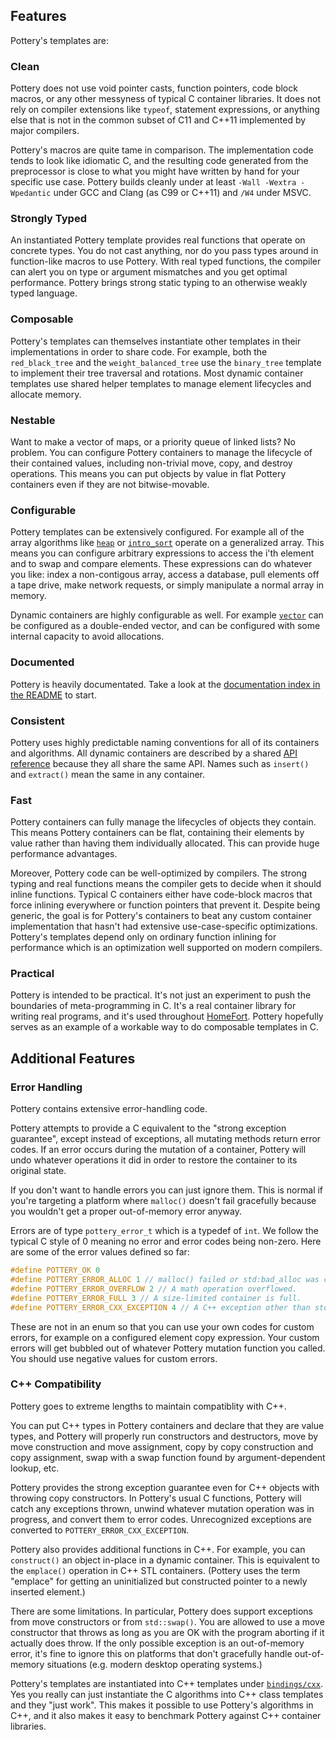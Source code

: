 ## Features

Pottery's templates are:

### Clean

Pottery does not use void pointer casts, function pointers, code block macros, or any other messyness of typical C container libraries. It does not rely on compiler extensions like `typeof`, statement expressions, or anything else that is not in the common subset of C11 and C++11 implemented by major compilers.

Pottery's macros are quite tame in comparison. The implementation code tends to look like idiomatic C, and the resulting code generated from the preprocessor is close to what you might have written by hand for your specific use case. Pottery builds cleanly under at least `-Wall -Wextra -Wpedantic` under GCC and Clang (as C99 or C++11) and `/W4` under MSVC.

### Strongly Typed

An instantiated Pottery template provides real functions that operate on concrete types. You do not cast anything, nor do you pass types around in function-like macros to use Pottery. With real typed functions, the compiler can alert you on type or argument mismatches and you get optimal performance. Pottery brings strong static typing to an otherwise weakly typed language.

### Composable

Pottery's templates can themselves instantiate other templates in their implementations in order to share code. For example, both the `red_black_tree` and the `weight_balanced_tree` use the `binary_tree` template to implement their tree traversal and rotations. Most dynamic container templates use shared helper templates to manage element lifecycles and allocate memory.

### Nestable

Want to make a vector of maps, or a priority queue of linked lists? No problem. You can configure Pottery containers to manage the lifecycle of their contained values, including non-trivial move, copy, and destroy operations. This means you can put objects by value in flat Pottery containers even if they are not bitwise-movable.

### Configurable

Pottery templates can be extensively configured. For example all of the array algorithms like [`heap`](../include/pottery/heap/) or [`intro_sort`](../include/pottery/intro_sort/) operate on a generalized array. This means you can configure arbitrary expressions to access the i'th element and to swap and compare elements. These expressions can do whatever you like: index a non-contigous array, access a database, pull elements off a tape drive, make network requests, or simply manipulate a normal array in memory.

Dynamic containers are highly configurable as well. For example [`vector`](../include/pottery/heap/) can be configured as a double-ended vector, and can be configured with some internal capacity to avoid allocations.

### Documented

Pottery is heavily documentated. Take a look at the [documentation index in the README](../README.md#documentation) to start.

### Consistent

Pottery uses highly predictable naming conventions for all of its containers and algorithms. All dynamic containers are described by a shared [API reference](docs/container_api.md) because they all share the same API. Names such as `insert()` and `extract()` mean the same in any container.

### Fast

Pottery containers can fully manage the lifecycles of objects they contain. This means Pottery containers can be flat, containing their elements by value rather than having them individually allocated. This can provide huge performance advantages.

Moreover, Pottery code can be well-optimized by compilers. The strong typing and real functions means the compiler gets to decide when it should inline functions. Typical C containers either have code-block macros that force inlining everywhere or function pointers that prevent it. Despite being generic, the goal is for Pottery's containers to beat any custom container implementation that hasn't had extensive use-case-specific optimizations. Pottery's templates depend only on ordinary function inlining for performance which is an optimization well supported on modern compilers.

### Practical

Pottery is intended to be practical. It's not just an experiment to push the boundaries of meta-programming in C. It's a real container library for writing real programs, and it's used throughout [HomeFort](https://homefort.app). Pottery hopefully serves as an example of a workable way to do composable templates in C.

## Additional Features

### Error Handling

Pottery contains extensive error-handling code.

Pottery attempts to provide a C equivalent to the "strong exception guarantee", except instead of exceptions, all mutating methods return error codes. If an error occurs during the mutation of a container, Pottery will undo whatever operations it did in order to restore the container to its original state.

If you don't want to handle errors you can just ignore them. This is normal if you're targeting a platform where `malloc()` doesn't fail gracefully because you wouldn't get a proper out-of-memory error anyway.

Errors are of type `pottery_error_t` which is a typedef of `int`. We follow the typical C style of 0 meaning no error and error codes being non-zero. Here are some of the error values defined so far:

```c
#define POTTERY_OK 0
#define POTTERY_ERROR_ALLOC 1 // malloc() failed or std:bad_alloc was caught.
#define POTTERY_ERROR_OVERFLOW 2 // A math operation overflowed.
#define POTTERY_ERROR_FULL 3 // A size-limited container is full.
#define POTTERY_ERROR_CXX_EXCEPTION 4 // A C++ exception other than std::bad_alloc was caught.
```

These are not in an enum so that you can use your own codes for custom errors, for example on a configured element copy expression. Your custom errors will get bubbled out of whatever Pottery mutation function you called. You should use negative values for custom errors.


### C++ Compatibility

Pottery goes to extreme lengths to maintain compatiblity with C++.

You can put C++ types in Pottery containers and declare that they are value types, and Pottery will properly run constructors and destructors, move by move construction and move assignment, copy by copy construction and copy assignment, swap with a swap function found by argument-dependent lookup, etc.

Pottery provides the strong exception guarantee even for C++ objects with throwing copy constructors. In Pottery's usual C functions, Pottery will catch any exceptions thrown, unwind whatever mutation operation was in progress, and convert them to error codes. Unrecognized exceptions are converted to `POTTERY_ERROR_CXX_EXCEPTION`.

Pottery also provides additional functions in C++. For example, you can `construct()` an object in-place in a dynamic container. This is equivalent to the `emplace()` operation in C++ STL containers. (Pottery uses the term "emplace" for getting an uninitialized but constructed pointer to a newly inserted element.)

There are some limitations. In particular, Pottery does support exceptions from move constructors or from `std::swap()`. You are allowed to use a move constructor that throws as long as you are OK with the program aborting if it actually does throw. If the only possible exception is an out-of-memory error, it's fine to ignore this on platforms that don't gracefully handle out-of-memory situations (e.g. modern desktop operating systems.)

Pottery's templates are instantiated into C++ templates under [`bindings/cxx`](bindings/cxx). Yes you really can just instantiate the C algorithms into C++ class templates and they "just work". This makes it possible to use Pottery's algorithms in C++, and it also makes it easy to benchmark Pottery against C++ container libraries.
